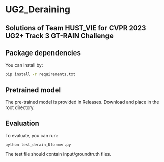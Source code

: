 # UG2_Deraining
## Solutions of Team HUST_VIE for CVPR 2023 UG2+ Track 3 GT-RAIN Challenge
## Package dependencies
You can install by:
```bash
pip install -r requirements.txt
```
## Pretrained model
The pre-trained model is provided in Releases. Download and place in the root directory. 

## Evaluation
To evaluate, you can run:
```test
python test_derain_Uformer.py
```
The test file should contain input/groundtruth files.

